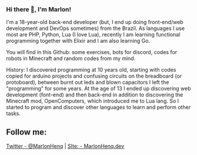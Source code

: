 ### Hi there 👋, I'm Marlon!
I'm a 18-year-old back-end developer (but, I end up doing front-end/web development and DevOps sometimes) from the Brazil. As languages I use most are PHP, Python, Lua (I love Lua), recently I am learning functional programming together with Elixir and I am also learning Go.

You will find in this Github: some exercises, bots for discord, codes for robots in Minecraft and random codes from my mind.

History: I discovered programming at 10 years old, starting with codes copied for arduino projects and confusing circuits on the breadboard (or protoboard), between burnt out leds and blown capacitors I left the "programming" for some years. At the age of 13 I ended up discovering web development (font-end) and then back-end in addition to discovering the Minecraft mod, OpenComputers, which introduced me to Lua lang. So I started to program and discover other languages to learn and perform other tasks.

## Follow me:
[Twitter - @MarlonHenq](https://twitter.com/MarlonHenq)
|
[SIte: - MarlonHenq.dev](https://marlonhenq.dev)
<!--
**MarlonHenq/MarlonHenq** is a ✨ _special_ ✨ repository because its `README.md` (this file) appears on your GitHub profile.

Here are some ideas to get you started:

- 🔭 I’m currently working on ...
- 🌱 I’m currently learning ...
- 👯 I’m looking to collaborate on ...
- 🤔 I’m looking for help with ...
- 💬 Ask me about ...
- 📫 How to reach me: ...
- 😄 Pronouns: ...
- ⚡ Fun fact: ...
-->
